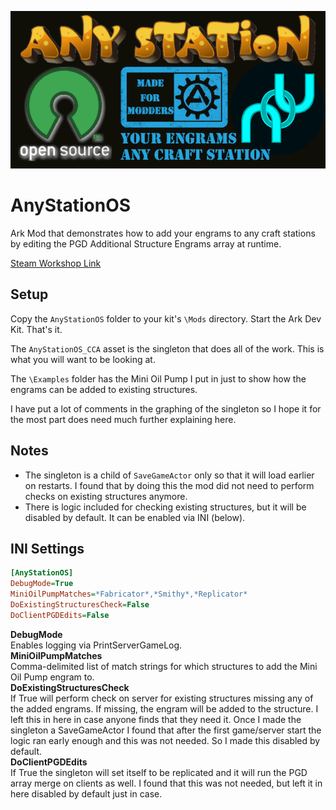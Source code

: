 ![AnyStationOS](https://github.com/Kozenomenon/AnyStationOS/blob/main/Images/ASOS_Repo_Icon.png?raw=true)
# AnyStationOS
 Ark Mod that demonstrates how to add your engrams to any craft stations by editing the PGD Additional Structure Engrams array at runtime.
  
 [Steam Workshop Link](https://steamcommunity.com/sharedfiles/filedetails/?id=2488740071)
 
## Setup
Copy the `AnyStationOS` folder to your kit's `\Mods` directory.
Start the Ark Dev Kit. That's it. 

The `AnyStationOS_CCA` asset is the singleton that does all of the work. This is what you will want to be looking at.

The `\Examples` folder has the Mini Oil Pump I put in just to show how the engrams can be added to existing structures.

I have put a lot of comments in the graphing of the singleton so I hope it for the most part does need much further explaining here.

## Notes
* The singleton is a child of `SaveGameActor` only so that it will load earlier on restarts. I found that by doing this the mod did not need to perform checks on existing structures anymore.
* There is logic included for checking existing structures, but it will be disabled by default. It can be enabled via INI (below).

## INI Settings
```ini
[AnyStationOS]
DebugMode=True
MiniOilPumpMatches=*Fabricator*,*Smithy*,*Replicator*
DoExistingStructuresCheck=False
DoClientPGDEdits=False
```
**DebugMode** <br>
Enables logging via PrintServerGameLog.<br>
**MiniOilPumpMatches** <br>
Comma-delimited list of match strings for which structures to add the Mini Oil Pump engram to.<br>
**DoExistingStructuresCheck** <br>
If True will perform check on server for existing structures missing any of the added engrams. If missing, the engram will be added to the structure. I left this in here in case anyone finds that they need it. Once I made the singleton a SaveGameActor I found that after the first game/server start the logic ran early enough and this was not needed. So I made this disabled by default.<br>
**DoClientPGDEdits** <br>
If True the singleton will set itself to be replicated and it will run the PGD array merge on clients as well. I found that this was not needed, but left it in here disabled by default just in case.
